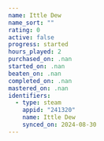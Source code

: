 ```yaml
---
name: Ittle Dew
name_sort: ""
rating: 0
active: false
progress: started
hours_played: 2
purchased_on: .nan
started_on: .nan
beaten_on: .nan
completed_on: .nan
mastered_on: .nan
identifiers:
  - type: steam
    appid: "241320"
    name: Ittle Dew
    synced_on: 2024-08-30
---
```

